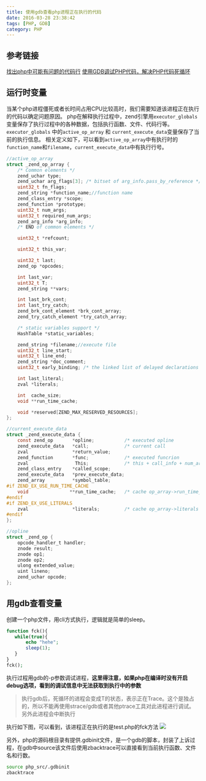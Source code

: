 ```yaml
---
title: 使用gdb查看php进程正在执行的代码 
date: 2016-03-28 23:38:42
tags: [PHP, GDB]
category: PHP
---
```

## 参考链接
[找出php中可能有问题的代码行](http://www.searchtb.com/2014/04/%E5%BD%93cpu%E9%A3%99%E5%8D%87%E6%97%B6%EF%BC%8C%E6%89%BE%E5%87%BAphp%E4%B8%AD%E5%8F%AF%E8%83%BD%E6%9C%89%E9%97%AE%E9%A2%98%E7%9A%84%E4%BB%A3%E7%A0%81%E8%A1%8C.html)
[使用GDB调试PHP代码，解决PHP代码死循环](http://rango.swoole.com/archives/325)
## 运行时变量
当某个php进程僵死或者长时间占用CPU比较高时，我们需要知道该进程正在执行的代码以确定问题原因。
php在解释执行过程中，zend引擎用`executor_globals`变量保存了执行过程中的各种数据，包括执行函数、文件、代码行等。
`executor_globals` 中的`active_op_array` 和 `current_execute_data`变量保存了当前的执行信息。
相关定义如下，可以看到`active_op_array`中有执行时的`function_name`和`filename`，`current_execute_data`中有执行行号。

```c
//active_op_array
struct _zend_op_array {
    /* Common elements */
    zend_uchar type;
    zend_uchar arg_flags[3]; /* bitset of arg_info.pass_by_reference */
    uint32_t fn_flags;
    zend_string *function_name;//function name
    zend_class_entry *scope;
    zend_function *prototype;
    uint32_t num_args;
    uint32_t required_num_args;
    zend_arg_info *arg_info;
    /* END of common elements */

    uint32_t *refcount;

    uint32_t this_var;

    uint32_t last;
    zend_op *opcodes;

    int last_var;
    uint32_t T;
    zend_string **vars;

    int last_brk_cont;
    int last_try_catch;
    zend_brk_cont_element *brk_cont_array;
    zend_try_catch_element *try_catch_array;

    /* static variables support */
    HashTable *static_variables;

    zend_string *filename;//execute file
    uint32_t line_start;
    uint32_t line_end;
    zend_string *doc_comment;
    uint32_t early_binding; /* the linked list of delayed declarations */

    int last_literal;
    zval *literals;

    int  cache_size;
    void **run_time_cache;

    void *reserved[ZEND_MAX_RESERVED_RESOURCES];
};

//current_execute_data
struct _zend_execute_data {
    const zend_op       *opline;           /* executed opline                */
    zend_execute_data   *call;             /* current call                   */
    zval                *return_value;
    zend_function       *func;             /* executed funcrion              */
    zval                 This;             /* this + call_info + num_args    */
    zend_class_entry    *called_scope;
    zend_execute_data   *prev_execute_data;
    zend_array          *symbol_table;
#if ZEND_EX_USE_RUN_TIME_CACHE
    void               **run_time_cache;   /* cache op_array->run_time_cache */
#endif
#if ZEND_EX_USE_LITERALS
    zval                *literals;         /* cache op_array->literals       */
#endif
};

//opline
struct _zend_op {
    opcode_handler_t handler;
    znode result;
    znode op1;
    znode op2;
    ulong extended_value;
    uint lineno;
    zend_uchar opcode;
};

```
## 用gdb查看变量
创建一个php文件，用cli方式执行，逻辑就是简单的sleep。

```php
function fck(){
   while(true){
       echo "hehe";
       sleep(1);
   }
}
fck();
```
执行过程用gdb的-p参数调试进程，**这里得注意，如果php在编译时没有开启debug选项，看到的调试信息中无法获取到执行中的参数**
>执行gdb后，死循环的进程会变成T的状态，表示正在Trace。这个是独占的，所以不能再使用strace/gdb或者其他ptrace工具对此进程进行调试。另外此进程会中断执行

执行如下图，可以看到，该进程正在执行的是test.php的fck方法
![](https://longlog-1300108443.cos.ap-beijing.myqcloud.com/before2019/2016-03-28-14591791052029.jpg)

另外，php的源码根目录有提供.gdbinit文件，是一个gdb的脚本，封装了上诉过程，在gdb中source该文件后使用zbacktrace可以直接看到当前执行函数、文件名和行数。

```sh
source php_src/.gdbinit
zbacktrace
```



